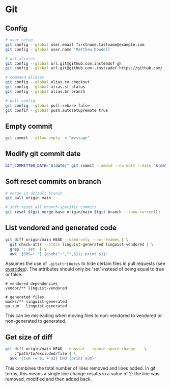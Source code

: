 # Git

## Config

```sh
# user setup
git config --global user.email firstname.lastname@example.com
git config --global user.name 'Matthew Dowdell'

# url aliases
git config --global url.git@github.com.insteadof gh
git config --global url.git@github.com:.insteadof https://github.com/

# command aliases
git config --global alias.co checkout
git config --global alias.st status
git config --global alias.br branch

# pull config
git config --global pull.rebase false
git confif --global push.autosetupremote true
```

## Empty commit

```sh
git commit --allow-empty -m "message"
```

## Modify git commit date

```sh
GIT_COMMITTER_DATE="$(date)" git commit --amend --no-edit --date "$(date)
```

## Soft reset commits on branch

```sh
# merge in default branch
git pull origin main

# soft reset all branch-specific commits
git reset $(git merge-base origin/main $(git branch --show-current))
```

## List vendored and generated code

```sh
git diff origin/main HEAD --name-only --no-renames | \
  git check-attr --stdin linguist-generated linguist-vendored | \
  grep ': set' | \
  awk '{ORS=" "} {gsub(":","",$1); print $1}'
```

Assumes the use of `.gitattributes` to hide certain files in pull requests (see [overrides]). The attributes should only be 'set' instead of being equal to true or false.

```
# vendored dependencies
vendor/** linguist-vendored

# generated files
mocks/** linguist-generated
go.sum   linguist-generated
```

This can be misleading when moving files to non-vendored to vendored or non-generated to generated.

[overrides]: https://github.com/github-linguist/linguist/blob/main/docs/overrides.md

## Get size of diff

```sh
git diff origin/main HEAD --numstat --ignore-space-change -- \
  . :^path/to/excluded/file | \
  awk '{sum += $1 + $2} END {print sum}'
```

This combines the total number of lines removed and lines added. In git terms, this means a single line change results in a value of 2: the line was removed, modified and then added back.
